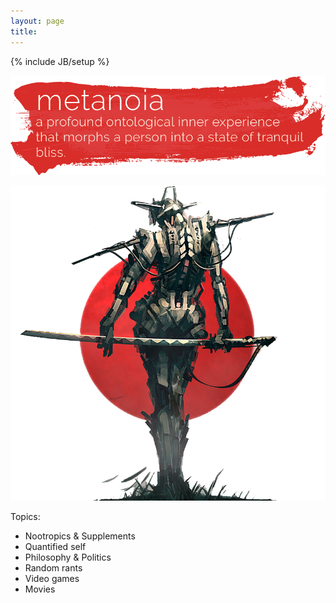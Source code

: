 ```yaml
---
layout: page
title:
---
```

{% include JB/setup %}

![metanoia](https://raw.githubusercontent.com/clstrfcuk/clstrfcuk.github.io/master/images/metanoia.png "metanoia")

![samurai](https://raw.githubusercontent.com/clstrfcuk/clstrfcuk.github.io/master/images/samurai.png "samurai")

Topics:

* Nootropics & Supplements
* Quantified self
* Philosophy & Politics
* Random rants
* Video games
* Movies
